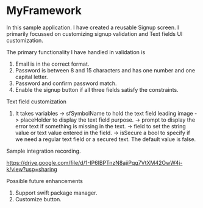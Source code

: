 # MyFramework

In this sample application. I have created a reusable Signup screen. I primarily focussed on customizing signup validation and Text fields UI customization. 

The primary functionality I have handled in validation is
  1) Email is in the correct format.
  2) Password is between 8 and 15 characters and has one number and one capital letter.
  3) Password and confirm password match.
  4) Enable the signup button if all three fields satisfy the constraints.
  
Text field customization
  1) It takes variables 
      -> sfSymbolName to hold the text field leading image
      -> placeHolder to display the text field purpose.
      -> prompt to display the error text if something is missing in the text.
      -> field to set the string value or text value entered in the field.
      -> isSecure a bool to specify if we need a regular text field or a secured text. The default value is false.
      

Sample integration recording.


https://drive.google.com/file/d/1-IP6lBPTnzN8ajiPqg7VtXM42OwW4j-k/view?usp=sharing





Possible future enhancements
  1. Support swift package manager.
  2. Customize button.
